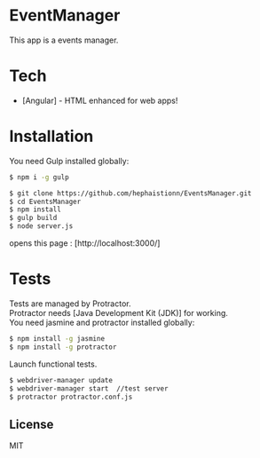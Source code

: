 # EventManager
This app is a events manager.

# Tech
* [Angular] - HTML enhanced for web apps!

# Installation

You need Gulp installed globally:

```sh
$ npm i -g gulp
```

```sh
$ git clone https://github.com/hephaistionn/EventsManager.git
$ cd EventsManager
$ npm install
$ gulp build
$ node server.js
```

opens this page : [http://localhost:3000/]

# Tests

Tests are managed by Protractor. <br />
Protractor needs [Java Development Kit (JDK)] for working. <br />
You need jasmine and protractor installed globally: <br />
```sh
$ npm install -g jasmine
$ npm install -g protractor
```

Launch functional tests.
```sh
$ webdriver-manager update
$ webdriver-manager start  //test server
$ protractor protractor.conf.js
```


License
----

MIT
